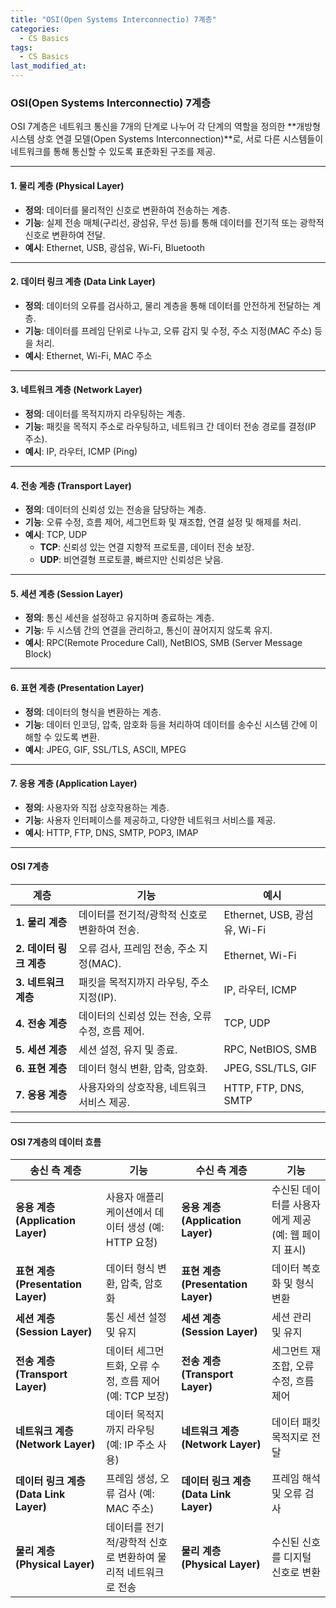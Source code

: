 ```yaml
---
title: "OSI(Open Systems Interconnectio) 7계층"
categories:
  - CS Basics
tags:
  - CS Basics
last_modified_at: 
---
```


### OSI(Open Systems Interconnectio) 7계층 

OSI 7계층은 네트워크 통신을 7개의 단계로 나누어 각 단계의 역할을 정의한 **개방형 시스템 상호 연결 모델(Open Systems Interconnection)**로, 서로 다른 시스템들이 네트워크를 통해 통신할 수 있도록 표준화된 구조를 제공.

---

#### 1. **물리 계층 (Physical Layer)**
- **정의**: 데이터를 물리적인 신호로 변환하여 전송하는 계층.
- **기능**: 실제 전송 매체(구리선, 광섬유, 무선 등)를 통해 데이터를 전기적 또는 광학적 신호로 변환하여 전달.
- **예시**: Ethernet, USB, 광섬유, Wi-Fi, Bluetooth

---

#### 2. **데이터 링크 계층 (Data Link Layer)**
- **정의**: 데이터의 오류를 검사하고, 물리 계층을 통해 데이터를 안전하게 전달하는 계층.
- **기능**: 데이터를 프레임 단위로 나누고, 오류 감지 및 수정, 주소 지정(MAC 주소) 등을 처리.
- **예시**: Ethernet, Wi-Fi, MAC 주소

---

#### 3. **네트워크 계층 (Network Layer)**
- **정의**: 데이터를 목적지까지 라우팅하는 계층.
- **기능**: 패킷을 목적지 주소로 라우팅하고, 네트워크 간 데이터 전송 경로를 결정(IP 주소).
- **예시**: IP, 라우터, ICMP (Ping)

---

#### 4. **전송 계층 (Transport Layer)**
- **정의**: 데이터의 신뢰성 있는 전송을 담당하는 계층.
- **기능**: 오류 수정, 흐름 제어, 세그먼트화 및 재조합, 연결 설정 및 해제를 처리.
- **예시**: TCP, UDP
  - **TCP**: 신뢰성 있는 연결 지향적 프로토콜, 데이터 전송 보장.
  - **UDP**: 비연결형 프로토콜, 빠르지만 신뢰성은 낮음.

---

#### 5. **세션 계층 (Session Layer)**
- **정의**: 통신 세션을 설정하고 유지하며 종료하는 계층.
- **기능**: 두 시스템 간의 연결을 관리하고, 통신이 끊어지지 않도록 유지.
- **예시**: RPC(Remote Procedure Call), NetBIOS, SMB (Server Message Block)

---

#### 6. **표현 계층 (Presentation Layer)**
- **정의**: 데이터의 형식을 변환하는 계층.
- **기능**: 데이터 인코딩, 압축, 암호화 등을 처리하여 데이터를 송수신 시스템 간에 이해할 수 있도록 변환.
- **예시**: JPEG, GIF, SSL/TLS, ASCII, MPEG

---

#### 7. **응용 계층 (Application Layer)**
- **정의**: 사용자와 직접 상호작용하는 계층.
- **기능**: 사용자 인터페이스를 제공하고, 다양한 네트워크 서비스를 제공.
- **예시**: HTTP, FTP, DNS, SMTP, POP3, IMAP

---

####  OSI 7계층

| 계층                   | 기능                                                         | 예시                        |
|------------------------|------------------------------------------------------------|-----------------------------|
| **1. 물리 계층**         | 데이터를 전기적/광학적 신호로 변환하여 전송.                 | Ethernet, USB, 광섬유, Wi-Fi |
| **2. 데이터 링크 계층**  | 오류 검사, 프레임 전송, 주소 지정(MAC).                     | Ethernet, Wi-Fi             |
| **3. 네트워크 계층**     | 패킷을 목적지까지 라우팅, 주소 지정(IP).                     | IP, 라우터, ICMP            |
| **4. 전송 계층**         | 데이터의 신뢰성 있는 전송, 오류 수정, 흐름 제어.             | TCP, UDP                    |
| **5. 세션 계층**         | 세션 설정, 유지 및 종료.                                    | RPC, NetBIOS, SMB           |
| **6. 표현 계층**         | 데이터 형식 변환, 압축, 암호화.                             | JPEG, SSL/TLS, GIF          |
| **7. 응용 계층**         | 사용자와의 상호작용, 네트워크 서비스 제공.                   | HTTP, FTP, DNS, SMTP        |

---

#### OSI 7계층의 데이터 흐름 

| 송신 측 계층                         | 기능                                                       | 수신 측 계층                         | 기능                                                       |
|------------------------------------|----------------------------------------------------------|------------------------------------|----------------------------------------------------------|
| **응용 계층 (Application Layer)**     | 사용자 애플리케이션에서 데이터 생성 (예: HTTP 요청)            | **응용 계층 (Application Layer)**     | 수신된 데이터를 사용자에게 제공 (예: 웹 페이지 표시)         |
| **표현 계층 (Presentation Layer)**    | 데이터 형식 변환, 압축, 암호화                             | **표현 계층 (Presentation Layer)**    | 데이터 복호화 및 형식 변환                                 |
| **세션 계층 (Session Layer)**         | 통신 세션 설정 및 유지                                      | **세션 계층 (Session Layer)**         | 세션 관리 및 유지                                         |
| **전송 계층 (Transport Layer)**       | 데이터 세그먼트화, 오류 수정, 흐름 제어 (예: TCP 보장)      | **전송 계층 (Transport Layer)**       | 세그먼트 재조합, 오류 수정, 흐름 제어                       |
| **네트워크 계층 (Network Layer)**     | 데이터 목적지까지 라우팅 (예: IP 주소 사용)                 | **네트워크 계층 (Network Layer)**     | 데이터 패킷 목적지로 전달                                  |
| **데이터 링크 계층 (Data Link Layer)**| 프레임 생성, 오류 검사 (예: MAC 주소)                        | **데이터 링크 계층 (Data Link Layer)**| 프레임 해석 및 오류 검사                                  |
| **물리 계층 (Physical Layer)**        | 데이터를 전기적/광학적 신호로 변환하여 물리적 네트워크로 전송    | **물리 계층 (Physical Layer)**        | 수신된 신호를 디지털 신호로 변환                           |
